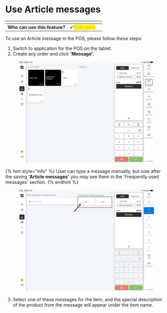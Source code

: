 # Use Article messages

<table data-card-size="large" data-view="cards"><thead><tr><th></th><th></th><th></th></tr></thead><tbody><tr><td><strong>Who can use this feature?</strong></td><td><span data-gb-custom-inline data-tag="emoji" data-code="2714">✔</span><mark style="color:orange;">POS users</mark></td><td></td></tr></tbody></table>

To use an Article message in the POS, please follow these steps:

1. Switch to application for the POS on the tablet.
2. Create any order and click **'Message'.**

<figure><img src="../../.gitbook/assets/article-messages.jpg" alt=""><figcaption></figcaption></figure>

{% hint style="info" %}
User can type a message manually, but now after the saving **'Article messages'** you may see them in the 'Frequently used messages' section.
{% endhint %}

<figure><img src="../../.gitbook/assets/article-messages2.jpg" alt=""><figcaption></figcaption></figure>

3. Select one of these messages for the item, and the special description of the product from the message will appear under the item name.
